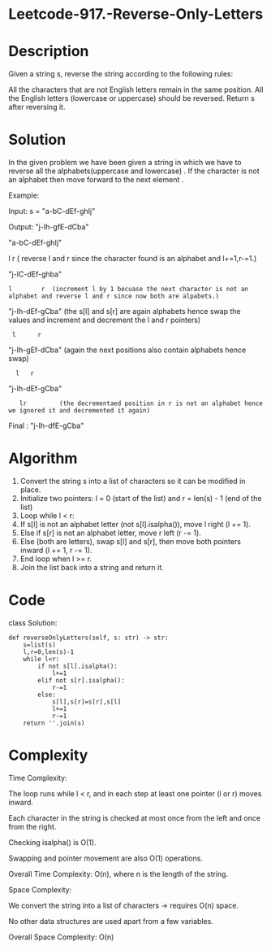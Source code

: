 # Leetcode-917.-Reverse-Only-Letters
# Description
Given a string s, reverse the string according to the following rules:

All the characters that are not English letters remain in the same position.
All the English letters (lowercase or uppercase) should be reversed.
Return s after reversing it.

# Solution
In the given problem we have been given a string in which we have to reverse all the alphabets(uppercase and lowercase) . If the character is not an alphabet then move forward to the next element .

Example:

Input: s = "a-bC-dEf-ghIj"

Output: "j-Ih-gfE-dCba"

"a-bC-dEf-ghIj"

 l           r ( reverse l and r since the character found is an alphabet and l+=1,r-=1.)
 

 "j-IC-dEf-ghba"
 
    l        r  (increment l by 1 becuase the next character is not an alphabet and reverse l and r since now both are alpabets.)

 "j-Ih-dEf-gCba" (the s[l] and s[r] are again alphabets hence swap the values and increment and decrement the l and r pointers)
 
     l      r 

"j-Ih-gEf-dCba" (again the next positions also contain alphabets hence swap)

      l   r

"j-Ih-dEf-gCba" 

       lr         (the decrementaed position in r is not an alphabet hence we ignored it and decremented it again)

Final : "j-Ih-dfE-gCba" 
        
# Algorithm
1. Convert the string s into a list of characters so it can be modified in place.
2. Initialize two pointers: l = 0 (start of the list) and r = len(s) - 1 (end of the list)
3. Loop while l < r:
4. If s[l] is not an alphabet letter (not s[l].isalpha()), move l right (l += 1).
5. Else if s[r] is not an alphabet letter, move r left (r -= 1).
6. Else (both are letters), swap s[l] and s[r], then move both pointers inward (l += 1, r -= 1).
7. End loop when l >= r.
8. Join the list back into a string and return it.
# Code
class Solution:

    def reverseOnlyLetters(self, s: str) -> str:
        s=list(s)
        l,r=0,len(s)-1
        while l<r:
            if not s[l].isalpha():
                l+=1
            elif not s[r].isalpha():
                r-=1
            else:
                s[l],s[r]=s[r],s[l]
                l+=1
                r-=1
        return ''.join(s)
# Complexity
Time Complexity:

The loop runs while l < r, and in each step at least one pointer (l or r) moves inward.

Each character in the string is checked at most once from the left and once from the right.

Checking isalpha() is O(1).

Swapping and pointer movement are also O(1) operations.

Overall Time Complexity: O(n), where n is the length of the string.

Space Complexity:

We convert the string into a list of characters → requires O(n) space.

No other data structures are used apart from a few variables.

Overall Space Complexity: O(n)
